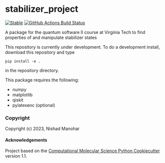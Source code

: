 stabilizer_project
==============================
[//]: # (Badges)
[![Stable](https://img.shields.io/badge/docs-stable-blue.svg)](https://stabilizer-project.readthedocs.io/en/latest/)
[![GitHub Actions Build Status](https://github.com/nrmanohar/stabilizer_project/workflows/CI/badge.svg)](https://github.com/nrmanohar/stabilizer_project/actions?query=workflow%3ACI)


A package for the quantum software II course at Virginia Tech to find properties of and manipulate stabilizer states

This repository is currently under development. To do a development install, download this repository and type

`pip install -e .`

in the repository directory.

This package requires the following:
  - numpy
  - matplotlib
  - qiskit
  - pylatexenc (optional)

### Copyright

Copyright (c) 2023, Nishad Manohar


#### Acknowledgements
 
Project based on the 
[Computational Molecular Science Python Cookiecutter](https://github.com/molssi/cookiecutter-cms) version 1.1.
